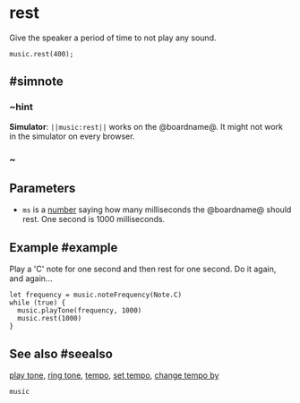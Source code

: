 # rest

Give the speaker a period of time to not play any sound.

```sig
music.rest(400);
```

## #simnote
### ~hint

**Simulator**: ``||music:rest||`` works on the @boardname@. It might not work in the simulator on every browser.

### ~

## Parameters

* ``ms`` is a [number](/types/number) saying how many
  milliseconds the @boardname@ should rest. One second is 1000
  milliseconds.

## Example #example

Play a 'C' note for one second and then rest for one second. Do it again, and again...

```blocks
let frequency = music.noteFrequency(Note.C)
while (true) {
  music.playTone(frequency, 1000)
  music.rest(1000)
}
```

## See also #seealso

[play tone](/reference/music/play-tone), [ring tone](/reference/music/ring-tone),
[tempo](/reference/music/tempo), [set tempo](/reference/music/set-tempo),
[change tempo by](/reference/music/change-tempo-by)

```package
music
```